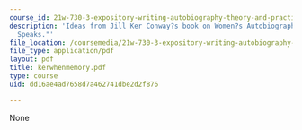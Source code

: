 ```yaml
---
course_id: 21w-730-3-expository-writing-autobiography-theory-and-practice-spring-2001
description: 'Ideas from Jill Ker Conway?s book on Women?s Autobiography: "When Memory
  Speaks."'
file_location: /coursemedia/21w-730-3-expository-writing-autobiography-theory-and-practice-spring-2001/dd16ae4ad7658d7a462741dbe2d2f876_kerwhenmemory.pdf
file_type: application/pdf
layout: pdf
title: kerwhenmemory.pdf
type: course
uid: dd16ae4ad7658d7a462741dbe2d2f876

---
```

None